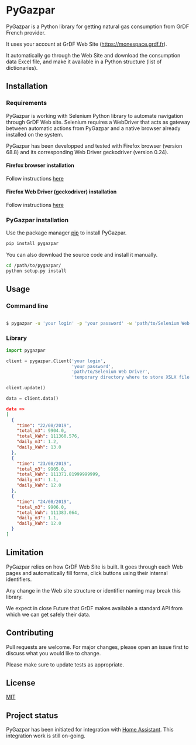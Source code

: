 # PyGazpar
PyGazpar is a Python library for getting natural gas consumption from GrDF French provider.

It uses your account at GrDF Web Site (https://monespace.grdf.fr).

It automatically go through the Web Site and download the consumption data Excel file, and make it available in a Python structure (list of dictionaries).

## Installation

### Requirements
PyGazpar is working with Selenium Python library to automate navigation through GrDF Web site. Selenium requires a WebDriver that acts as gateway between automatic actions from PyGazpar and a native browser already installed on the system.

PyGazpar has been developped and tested with Firefox browser (version 68.8) and its corresponding Web Driver geckodriver (version 0.24).

#### Firefox browser installation
Follow instructions [here](https://www.mozilla.org/fr/firefox/new)

#### Firefox Web Driver (geckodriver) installation
Follow instructions [here](https://github.com/mozilla/geckodriver/releases)

### PyGazpar installation
Use the package manager [pip](https://pip.pypa.io/en/stable/) to install PyGazpar.

```bash
pip install pygazpar
```

You can also download the source code and install it manually.

```bash
cd /path/to/pygazpar/
python setup.py install
```

## Usage

### Command line

```bash

$ pygazpar -u 'your login' -p 'your password' -w 'path/to/Selenium Web Driver' -t 'temporary directory where to store XSLX file (ex: /tmp)'

```

### Library

```python
import pygazpar

client = pygazpar.Client('your login',
                         'your password',
                         'path/to/Selenium Web Driver',
                         'temporary directory where to store XSLX file (ex: /tmp)')

client.update()

data = client.data()
```

```json
data =>
[
  {
    "time": "22/08/2019",
    "total_m3": 9904.0,
    "total_kWh": 111360.576,
    "daily_m3": 1.2,
    "daily_kWh": 13.0
  },
  {
    "time": "23/08/2019",
    "total_m3": 9905.0,
    "total_kWh": 111371.81999999999,
    "daily_m3": 1.1,
    "daily_kWh": 12.0
  },
  {
    "time": "24/08/2019",
    "total_m3": 9906.0,
    "total_kWh": 111383.064,
    "daily_m3": 1.1,
    "daily_kWh": 12.0
  }
]
```

## Limitation
PyGazpar relies on how GrDF Web Site is built. It goes through each Web pages and automatically fill forms, click buttons using their internal identifiers.

Any change in the Web site structure or identifier naming may break this library.

We expect in close Future that GrDF makes available a standard API from which we can get safely their data.

## Contributing
Pull requests are welcome. For major changes, please open an issue first to discuss what you would like to change.

Please make sure to update tests as appropriate.

## License
[MIT](https://choosealicense.com/licenses/mit/)

## Project status
PyGazpar has been initiated for integration with [Home Assistant](https://www.home-assistant.io/). This integration work is still on-going.